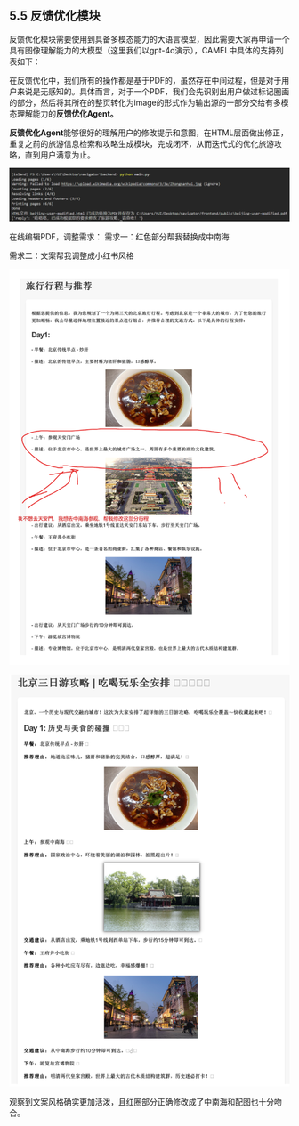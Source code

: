 ## 5.5 反馈优化模块

反馈优化模块需要使用到具备多模态能力的大语言模型，因此需要大家再申请一个具有图像理解能力的大模型（这里我们以gpt-4o演示），CAMEL中具体的支持列表如下：

在反馈优化中，我们所有的操作都是基于PDF的，虽然存在中间过程，但是对于用户来说是无感知的。具体而言，对于一个PDF，我们会先识别出用户做过标记圈画的部分，然后将其所在的整页转化为image的形式作为输出源的一部分交给有多模态理解能力的**反馈优化Agent。**

**反馈优化Agent**能够很好的理解用户的修改提示和意图，在HTML层面做出修正，重复之前的旅游信息检索和攻略生成模块，完成闭环，从而迭代式的优化旅游攻略，直到用户满意为止。

![](../images/image-41.png)

在线编辑PDF，调整需求：
需求一：红色部分帮我替换成中南海

需求二：文案帮我调整成小红书风格

![](../images/a5021914f432051a35ff25757ce58b8.png)

![](../images/image-42.png)

观察到文案风格确实更加活泼，且红圈部分正确修改成了中南海和配图也十分吻合。